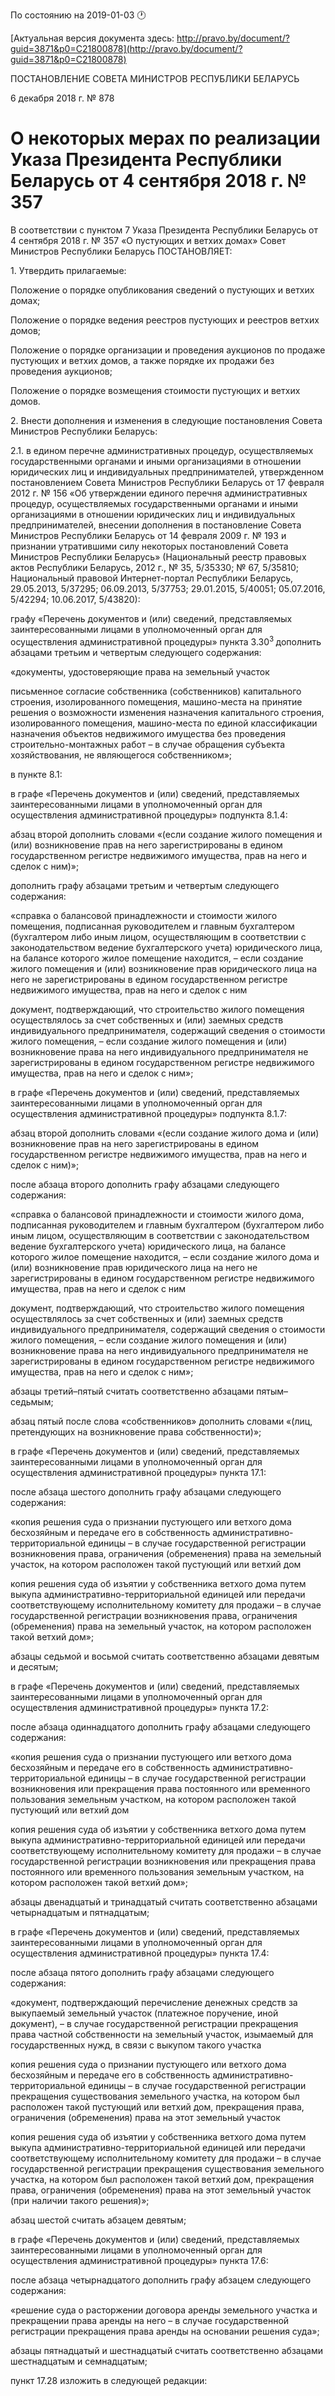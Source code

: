 По состоянию на 2019-01-03 &#x1F550;

[Актуальная версия документа здесь: http://pravo.by/document/?guid=3871&p0=C21800878](http://pravo.by/document/?guid=3871&p0=C21800878)

<p>ПОСТАНОВЛЕНИЕ СОВЕТА МИНИСТРОВ РЕСПУБЛИКИ БЕЛАРУСЬ</p>
<p>6 декабря 2018 г. № 878</p>
<h1>О некоторых мерах по реализации Указа Президента Республики Беларусь от 4 сентября 2018 г. № 357</h1>
<p>В соответствии с пунктом 7 Указа Президента Республики Беларусь от 4 сентября 2018 г. № 357 «О пустующих и ветхих домах» Совет Министров Республики Беларусь ПОСТАНОВЛЯЕТ:</p>
<p>1. Утвердить прилагаемые:</p>
<p>Положение о порядке опубликования сведений о пустующих и ветхих домах;</p>
<p>Положение о порядке ведения реестров пустующих и реестров ветхих домов;</p>
<p>Положение о порядке организации и проведения аукционов по продаже пустующих и ветхих домов, а также порядке их продажи без проведения аукционов;</p>
<p>Положение о порядке возмещения стоимости пустующих и ветхих домов.</p>
<p>2. Внести дополнения и изменения в следующие постановления Совета Министров Республики Беларусь:</p>
<p>2.1. в едином перечне административных процедур, осуществляемых государственными органами и иными организациями в отношении юридических лиц и индивидуальных предпринимателей, утвержденном постановлением Совета Министров Республики Беларусь от 17 февраля 2012 г. № 156 «Об утверждении единого перечня административных процедур, осуществляемых государственными органами и иными организациями в отношении юридических лиц и индивидуальных предпринимателей, внесении дополнения в постановление Совета Министров Республики Беларусь от 14 февраля 2009 г. № 193 и признании утратившими силу некоторых постановлений Совета Министров Республики Беларусь» (Национальный реестр правовых актов Республики Беларусь, 2012 г., № 35, 5/35330; № 67, 5/35810; Национальный правовой Интернет-портал Республики Беларусь, 29.05.2013, 5/37295; 06.09.2013, 5/37753; 29.01.2015, 5/40051; 05.07.2016, 5/42294; 10.06.2017, 5/43820):</p>
<p>графу «Перечень документов и (или) сведений, представляемых заинтересованными лицами в уполномоченный орган для осуществления административной процедуры» пункта 3.30<sup>3 </sup>дополнить абзацами третьим и четвертым следующего содержания:</p>
<p>«документы, удостоверяющие права на земельный участок</p>
<p>письменное согласие собственника (собственников) капитального строения, изолированного помещения, машино-места на принятие решения о возможности изменения назначения капитального строения, изолированного помещения, машино-места по единой классификации назначения объектов недвижимого имущества без проведения строительно-монтажных работ – в случае обращения субъекта хозяйствования, не являющегося собственником»;</p>
<p>в пункте 8.1:</p>
<p>в графе «Перечень документов и (или) сведений, представляемых заинтересованными лицами в уполномоченный орган для осуществления административной процедуры» подпункта 8.1.4:</p>
<p>абзац второй дополнить словами «(если создание жилого помещения и (или) возникновение прав на него зарегистрированы в едином государственном регистре недвижимого имущества, прав на него и сделок с ним)»;</p>
<p>дополнить графу абзацами третьим и четвертым следующего содержания:</p>
<p>«справка о балансовой принадлежности и стоимости жилого помещения, подписанная руководителем и главным бухгалтером (бухгалтером либо иным лицом, осуществляющим в соответствии с законодательством ведение бухгалтерского учета) юридического лица, на балансе которого жилое помещение находится, – если создание жилого помещения и (или) возникновение прав юридического лица на него не зарегистрированы в едином государственном регистре недвижимого имущества, прав на него и сделок с ним</p>
<p>документ, подтверждающий, что строительство жилого помещения осуществлялось за счет собственных и (или) заемных средств индивидуального предпринимателя, содержащий сведения о стоимости жилого помещения, – если создание жилого помещения и (или) возникновение права на него индивидуального предпринимателя не зарегистрированы в едином государственном регистре недвижимого имущества, прав на него и сделок с ним»;</p>
<p>в графе «Перечень документов и (или) сведений, представляемых заинтересованными лицами в уполномоченный орган для осуществления административной процедуры» подпункта 8.1.7:</p>
<p>абзац второй дополнить словами «(если создание жилого дома и (или) возникновение прав на него зарегистрированы в едином государственном регистре недвижимого имущества, прав на него и сделок с ним)»;</p>
<p>после абзаца второго дополнить графу абзацами следующего содержания:</p>
<p>«справка о балансовой принадлежности и стоимости жилого дома, подписанная руководителем и главным бухгалтером (бухгалтером либо иным лицом, осуществляющим в соответствии с законодательством ведение бухгалтерского учета) юридического лица, на балансе которого жилое помещение находится, – если создание жилого дома и (или) возникновение прав юридического лица на него не зарегистрированы в едином государственном регистре недвижимого имущества, прав на него и сделок с ним</p>
<p>документ, подтверждающий, что строительство жилого помещения осуществлялось за счет собственных и (или) заемных средств индивидуального предпринимателя, содержащий сведения о стоимости жилого помещения, – если создание жилого помещения и (или) возникновение права на него индивидуального предпринимателя не зарегистрированы в едином государственном регистре недвижимого имущества, прав на него и сделок с ним»;</p>
<p>абзацы третий–пятый считать соответственно абзацами пятым–седьмым;</p>
<p>абзац пятый после слова «собственников» дополнить словами «(лиц, претендующих на возникновение права собственности)»;</p>
<p>в графе «Перечень документов и (или) сведений, представляемых заинтересованными лицами в уполномоченный орган для осуществления административной процедуры» пункта 17.1:</p>
<p>после абзаца шестого дополнить графу абзацами следующего содержания:</p>
<p>«копия решения суда о признании пустующего или ветхого дома бесхозяйным и передаче его в собственность административно-территориальной единицы – в случае государственной регистрации возникновения права, ограничения (обременения) права на земельный участок, на котором расположен такой пустующий или ветхий дом</p>
<p>копия решения суда об изъятии у собственника ветхого дома путем выкупа административно-территориальной единицей или передачи соответствующему исполнительному комитету для продажи – в случае государственной регистрации возникновения права, ограничения (обременения) права на земельный участок, на котором расположен такой ветхий дом»;</p>
<p>абзацы седьмой и восьмой считать соответственно абзацами девятым и десятым;</p>
<p>в графе «Перечень документов и (или) сведений, представляемых заинтересованными лицами в уполномоченный орган для осуществления административной процедуры» пункта 17.2:</p>
<p>после абзаца одиннадцатого дополнить графу абзацами следующего содержания:</p>
<p>«копия решения суда о признании пустующего или ветхого дома бесхозяйным и передаче его в собственность административно-территориальной единицы – в случае государственной регистрации возникновения или прекращения права постоянного или временного пользования земельным участком, на котором расположен такой пустующий или ветхий дом</p>
<p>копия решения суда об изъятии у собственника ветхого дома путем выкупа административно-территориальной единицей или передачи соответствующему исполнительному комитету для продажи – в случае государственной регистрации возникновения или прекращения права постоянного или временного пользования земельным участком, на котором расположен такой ветхий дом»;</p>
<p>абзацы двенадцатый и тринадцатый считать соответственно абзацами четырнадцатым и пятнадцатым;</p>
<p>в графе «Перечень документов и (или) сведений, представляемых заинтересованными лицами в уполномоченный орган для осуществления административной процедуры» пункта 17.4:</p>
<p>после абзаца пятого дополнить графу абзацами следующего содержания:</p>
<p>«документ, подтверждающий перечисление денежных средств за выкупаемый земельный участок (платежное поручение, иной документ), – в случае государственной регистрации прекращения права частной собственности на земельный участок, изымаемый для государственных нужд, в связи с выкупом такого участка</p>
<p>копия решения суда о признании пустующего или ветхого дома бесхозяйным и передаче его в собственность административно-территориальной единицы – в случае государственной регистрации прекращения существования земельного участка, на котором был расположен такой пустующий или ветхий дом, прекращения права, ограничения (обременения) права на этот земельный участок</p>
<p>копия решения суда об изъятии у собственника ветхого дома путем выкупа административно-территориальной единицей или передачи соответствующему исполнительному комитету для продажи – в случае государственной регистрации прекращения существования земельного участка, на котором был расположен такой ветхий дом, прекращения права, ограничения (обременения) права на этот земельный участок (при наличии такого решения)»;</p>
<p>абзац шестой считать абзацем девятым;</p>
<p>в графе «Перечень документов и (или) сведений, представляемых заинтересованными лицами в уполномоченный орган для осуществления административной процедуры» пункта 17.6:</p>
<p>после абзаца четырнадцатого дополнить графу абзацем следующего содержания:</p>
<p>«решение суда о расторжении договора аренды земельного участка и прекращении права аренды на него – в случае государственной регистрации прекращения права аренды на основании решения суда»;</p>
<p>абзацы пятнадцатый и шестнадцатый считать соответственно абзацами шестнадцатым и семнадцатым;</p>
<p>пункт 17.28 изложить в следующей редакции:</p>
<p></p>